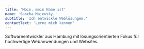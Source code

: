 ```yaml
---
title: 'Moin, mein Name ist'
name: 'Sascha Majewsky.'
subtitle: 'Ich entwickle Weblösungen.'
contactText: 'Lerne mich kennen'
---
```


Softwareentwickler aus Hamburg mit lösungsorientierten Fokus für hochwertige Webanwendungen und Websites.
